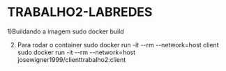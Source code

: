 # TRABALHO2-LABREDES

1)Buildando a imagem
sudo docker build 


2) Para rodar o container
sudo docker run -it --rm --network=host client
sudo docker run -it --rm --network=host josewigner1999/clienttrabalho2:client
